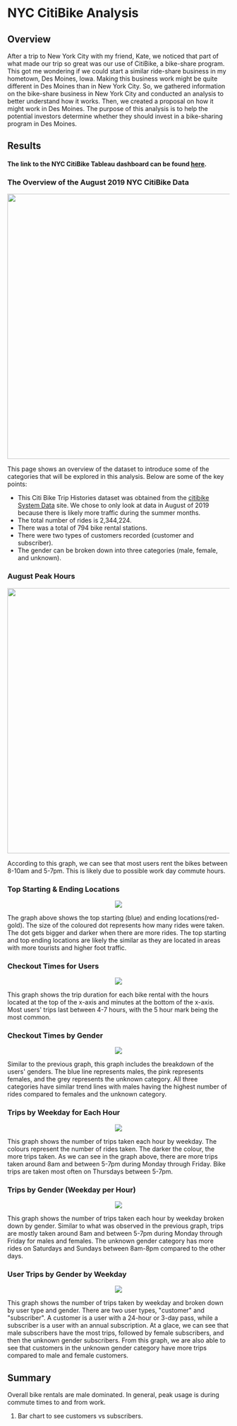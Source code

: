 # NYC CitiBike Analysis

## Overview
After a trip to New York City with my friend, Kate, we noticed that part of what made our trip so great was our use of CitiBike, a bike-share program. This got me wondering if we could start a similar ride-share business in my hometown, Des Moines, Iowa. Making this business work might be quite different in Des Moines than in New York City. So, we gathered information on the bike-share business in New York City and conducted an analysis to better understand how it works. Then, we created a proposal on how it might work in Des Moines. The purpose of this analysis is to help the potential investors determine whether they should invest in a bike-sharing program in Des Moines.


## Results
#### The link to the NYC CitiBike Tableau dashboard can be found [here](https://public.tableau.com/profile/amelin.norzamini#!/vizhome/Module14-NYCCitiBikeChallenge/NYCCitiBike "NYC CitiBike Dashboard").<br>

### The Overview of the August 2019 NYC CitiBike Data
<p align="center"><img src="images/overview.png" width="600"></p>

This page shows an overview of the dataset to introduce some of the categories that will be explored in this analysis. Below are some of the key points:

- This Citi Bike Trip Histories dataset was obtained from the [citibike System Data](https://www.citibikenyc.com/system-data "Citi Bike Trip Histories") site. We chose to only look at data in August of 2019 because there is likely more traffic during the summer months.
- The total number of rides is 2,344,224.
- There was a total of 794 bike rental stations.
- There were two types of customers recorded (customer and subscriber).
- The gender can be broken down into three categories (male, female, and unknown).

### August Peak Hours
<p align="center"><img src="images/augpeakhours.png" width="600"></p>
According to this graph, we can see that most users rent the bikes between 8-10am and 5-7pm. This is likely due to possible work day commute hours. 

### Top Starting & Ending Locations
<p align="center"><img src="images/toplocations.png"></p>
The graph above shows the top starting (blue) and ending locations(red-gold). The size of the coloured dot represents how many rides were taken. The dot gets bigger and darker when there are more rides. The top starting and top ending locations are likely the similar as they are located in areas with more tourists and higher foot traffic.

### Checkout Times for Users
<p align="center"><img src="images/usercheckouttime.png"></p>
This graph shows the trip duration for each bike rental with the hours located at the top of the x-axis and minutes at the bottom of the x-axis. Most users' trips last between 4-7 hours, with the 5 hour mark being the most common. 

### Checkout Times by Gender
<p align="center"><img src="images/gendercheckouttime.png"></p>
Similar to the previous graph, this graph includes the breakdown of the users' genders. The blue line represents males, the pink represents females, and the grey represents the unknown category. All three categories have similar trend lines with males having the highest number of rides compared to females and the unknown category.

### Trips by Weekday for Each Hour
<p align="center"><img src="images/weekdaytripsbyhour.png"></p>
This graph shows the number of trips taken each hour by weekday. The colours represent the number of rides taken. The darker the colour, the more trips taken. As we can see in the graph above, there are more trips taken around 8am and between 5-7pm during Monday through Friday. Bike trips are taken most often on Thursdays between 5-7pm.

### Trips by Gender (Weekday per Hour)
<p align="center"><img src="images/weekdaytripsbygenderhour.png"></p>
This graph shows the number of trips taken each hour by weekday broken down by gender. Similar to what was observed in the previous graph, trips are mostly taken around 8am and between 5-7pm during Monday through Friday for males and females. The unknown gender category has more rides on Saturdays and Sundays between 8am-8pm compared to the other days.

### User Trips by Gender by Weekday
<p align="center"><img src="images/tripsbygenderweekday.png"></p>
This graph shows the number of trips taken by weekday and broken down by user type and gender. There are two user types, "customer" and "subscriber". A customer is a user with a 24-hour or 3-day pass, while a subscriber is a user with an annual subscription. At a glace, we can see that male subscribers have the most trips, followed by female subscribers, and then the unknown gender subscribers. From this graph, we are also able to see that customers in the unknown gender category have more trips compared to male and female customers.


## Summary
Overall bike rentals are male dominated. In general, peak usage is during commute times to and from work. 

1. Bar chart to see customers vs subscribers.
